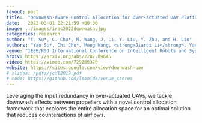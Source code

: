```yaml
---
layout: post
title:  "Downwash-aware Control Allocation for Over-actuated UAV Platforms"
date:   2022-03-01 22:21:59 +00:00
image: ../images/iros2022downwash.jpg
categories: research
author: "Y. Su*, C. Chu*, M. Wang, J. Li, Y. Liu, Y. Zhu, and H. Liu"
authors: "Yao Su*, Chi Chu*, Meng Wang, <strong>Jiarui Li</strong>, Yang Liu, Yixin Zhu, and Hangxin Liu"
venue: "IEEE/RSJ International Conference on Intelligent Robots and Systems (IROS)"
arxiv: https://arxiv.org/abs/2207.09645
video: https://vimeo.com/729266370
website: https://sites.google.com/view/downwash-uav
# slides: /pdfs/jcdl2019.pdf
# code: https://github.com/leonidk/venue_scores
---
```

Leveraging the input redundancy in over-actuated UAVs, we tackle downwash effects between propellers with a novel control allocation framework that explores the entire allocation space for an optimal solution that reduces counteractions of airflows.